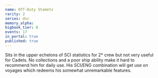 ```yaml
---
name: Off-Duty Stamets
rarity: 2
series: dsc
memory_alpha:
bigbook_tier: 8
events: 17
in_portal: true
published: true
---
```


Sits in the upper echelons of SCI statistics for 2* crew but not very useful for Cadets. No collections and a poor ship ability make it hard to recommend him for daily use. His SCI/ENG combination will get use on voyages which redeems his somewhat unremarkable features.
